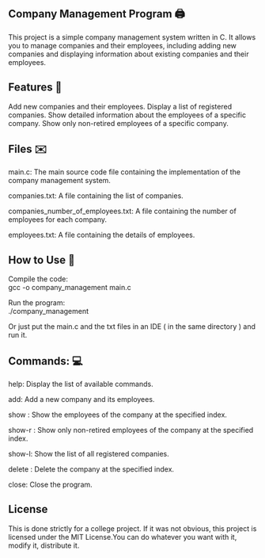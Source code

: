 ## Company Management Program  🖨️

This project is a simple company management system written in C. 
It allows you to manage companies and their employees, including adding new companies and displaying information about existing companies and their employees.

## Features  🔌

Add new companies and their employees.
Display a list of registered companies.
Show detailed information about the employees of a specific company.
Show only non-retired employees of a specific company.

## Files  ✉️

main.c: The main source code file containing the implementation of the company management system.

companies.txt: A file containing the list of companies.

companies_number_of_employees.txt: A file containing the number of employees for each company.

employees.txt: A file containing the details of employees.

## How to Use  💬

Compile the code:  
gcc -o company_management main.c

Run the program:  
./company_management

Or just put the main.c and the txt files in an IDE ( in the same directory ) and run it.

## Commands: 💻

help: Display the list of available commands.

add: Add a new company and its employees.

show <index>: Show the employees of the company at the specified index.

show-r <index>: Show only non-retired employees of the company at the specified index.

show-l: Show the list of all registered companies.

delete <index>: Delete the company at the specified index.

close: Close the program.

## License

This is done strictly for a college project.
If it was not obvious, this project is licensed under the MIT License.You can do whatever you want with it, modify it, distribute it.

